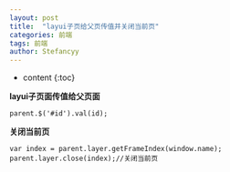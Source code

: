 ```yaml
---
layout: post
title:  "layui子页给父页传值并关闭当前页"
categories: 前端
tags: 前端
author: Stefancyy
---
```


* content
{:toc}

**layui子页面传值给父页面**

```
parent.$('#id').val(id);
```

**关闭当前页**

```
var index = parent.layer.getFrameIndex(window.name);
parent.layer.close(index);//关闭当前页
```
